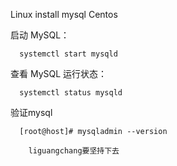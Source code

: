 Linux install mysql Centos

启动 MySQL：

```mysql
  systemctl start mysqld
```

查看 MySQL 运行状态：

```mysql
  systemctl status mysqld
```

验证mysql

```mysql
  [root@host]# mysqladmin --version
```
```
    liguangchang要坚持下去
```

